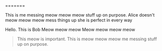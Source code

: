 =======

This is me messing meow meow meow stuff up on purpose. 
Alice doesn't meow meow meow mess things up she is perfect in every way

Hello.
This is Bob
Meow meow meow
Meow meow meow meow
> This meow is important. 
This is meow meow meow me messing stuff up on purpose. 

